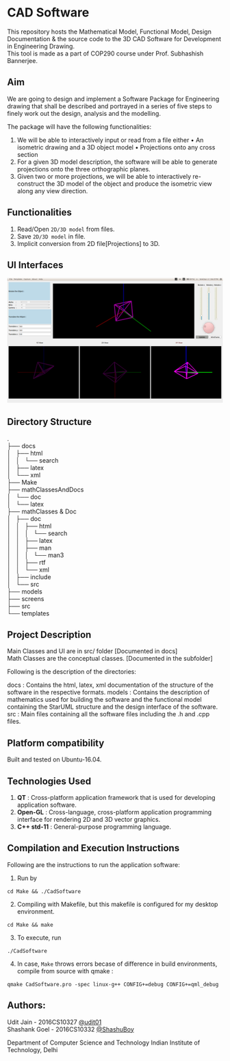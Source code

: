 # CAD Software 
This repository hosts the Mathematical Model, Functional Model, Design Documentation & the source code to the 3D CAD Software for Development in Engineering Drawing. </br> 
This tool is made as a part of COP290 course under Prof. Subhashish Bannerjee. </br>

## Aim
We are going to design and implement a Software Package for Engineering drawing that shall be described and portrayed in a series of five steps to finely work out the design, analysis and the modelling.

The package will have the following functionalities:

1. We will be able to interactively input or read from a file either
	• An isometric drawing and a 3D object model
	• Projections onto any cross section
2. For a given 3D model description, the software will be able to generate projections onto the three orthographic planes.
3. Given two or more projections, we will be able to interactively re-construct the 3D model of the object and produce the isometric view along any view direction.

## Functionalities
1. Read/Open ```2D/3D model``` from files.
2. Save ```2D/3D model``` in file.
3. Implicit conversion from 2D file[Projections] to 3D.

## UI Interfaces
![Alt text](screens/Interface.png "Screenshot")

## Directory Structure
                                       
.                                       
├── docs                                       
│   ├── html                                       
│   │   └── search                                       
│   ├── latex                                       
│   └── xml                                       
├── Make                                       
├── mathClassesAndDocs                                       
│   └── doc                                       
│       └── latex                                       
├── mathClasses & Doc                                       
│   ├── doc                                       
│   │   ├── html                                       
│   │   │   └── search                                       
│   │   ├── latex                                       
│   │   ├── man                                       
│   │   │   └── man3                                       
│   │   ├── rtf                                       
│   │   └── xml                                       
│   ├── include                                       
│   └── src                                       
├── models                                       
├── screens                                       
├── src                                       
└── templates                                       
                                      
## Project Description  
Main Classes and UI are in src/ folder [Documented in docs]                </br> 
Math Classes are the conceptual classes. [Documented in the subfolder]     </br> 

Following is the description of the directories:

docs : Contains the html, latex, xml documentation of the structure of the software in the respective formats. 
models : Contains the description of mathematics used for building the software and the functional model containing the StarUML structure and the design interface of the software.
src : Main files containing all the software files including the .h and .cpp files.

## Platform compatibility
Built and tested on Ubuntu-16.04.

## Technologies Used
1. **QT** : Cross-platform application framework that is used for developing application software.
2. **Open-GL** : Cross-language, cross-platform application programming interface for rendering 2D and 3D vector graphics.
3. **C++ std-11** : General-purpose programming language.

## Compilation and Execution Instructions
Following are the instructions to run the application software:

1. Run by
```
cd Make && ./CadSoftware
```
2. Compiling with Makefile, but this makefile is configured for my desktop environment.
```
cd Make && make
```
3. To execute, run
```
./CadSoftware
```
4. In case, ```Make``` throws errors becase of difference in build environments, compile from source with qmake :
```
qmake CadSoftware.pro -spec linux-g++ CONFIG+=debug CONFIG+=qml_debug
```

## Authors:
Udit Jain       - 2016CS10327 [@udit01](https://github.com/udit01/)         </br>
Shashank Goel   - 2016CS10332 [@ShashuBoy](https://github.com/ShashuBoy)    </br>

Department of Computer Science and Technology
Indian Institute of Technology, Delhi
